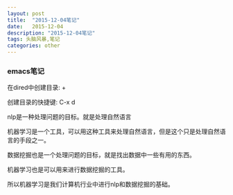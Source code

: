 ```yaml
---
layout: post
title:  "2015-12-04笔记"
date:   2015-12-04
description: "2015-12-04笔记"
tags: 头脑风暴,笔记
categories: other
---
```


### emacs笔记

在dired中创建目录: +

创建目录的快捷键: C-x d

nlp是一种处理问题的目标。就是处理自然语言

机器学习是一个工具，可以用这种工具来处理自然语言，但是这个只是处理自然语言的手段之一。

数据挖掘也是一个处理问题的目标，就是找出数据中一些有用的东西。

机器学习也是可以用来进行数据挖掘的工具。

所以机器学习是我们计算机行业中进行nlp和数据挖掘的基础。
